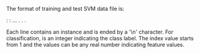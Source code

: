 The format of training and test SVM data file is:

<label> <index1>:<value1> <index2>:<value2> ...
.
.
.

Each line contains an instance and is ended by a '\n' character.  For classification, <label> is an integer indicating the class label. The index value starts from 1 and the values can be any real number indicating feature values.
